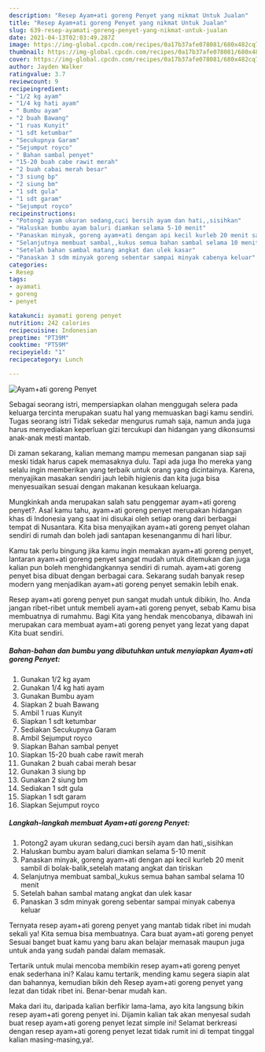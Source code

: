 ```yaml
---
description: "Resep Ayam+ati goreng Penyet yang nikmat Untuk Jualan"
title: "Resep Ayam+ati goreng Penyet yang nikmat Untuk Jualan"
slug: 639-resep-ayamati-goreng-penyet-yang-nikmat-untuk-jualan
date: 2021-04-13T02:03:49.287Z
image: https://img-global.cpcdn.com/recipes/0a17b37afe078081/680x482cq70/ayamati-goreng-penyet-foto-resep-utama.jpg
thumbnail: https://img-global.cpcdn.com/recipes/0a17b37afe078081/680x482cq70/ayamati-goreng-penyet-foto-resep-utama.jpg
cover: https://img-global.cpcdn.com/recipes/0a17b37afe078081/680x482cq70/ayamati-goreng-penyet-foto-resep-utama.jpg
author: Jayden Walker
ratingvalue: 3.7
reviewcount: 9
recipeingredient:
- "1/2 kg ayam"
- "1/4 kg hati ayam"
- " Bumbu ayam"
- "2 buah Bawang"
- "1 ruas Kunyit"
- "1 sdt ketumbar"
- "Secukupnya Garam"
- "Sejumput royco"
- " Bahan sambal penyet"
- "15-20 buah cabe rawit merah"
- "2 buah cabai merah besar"
- "3 siung bp"
- "2 siung bm"
- "1 sdt gula"
- "1 sdt garam"
- "Sejumput royco"
recipeinstructions:
- "Potong2 ayam ukuran sedang,cuci bersih ayam dan hati,,sisihkan"
- "Haluskan bumbu ayam baluri diamkan selama 5-10 menit"
- "Panaskan minyak, goreng ayam+ati dengan api kecil kurleb 20 menit sambil di bolak-balik,setelah matang angkat dan tiriskan"
- "Selanjutnya membuat sambal,,kukus semua bahan sambal selama 10 menit"
- "Setelah bahan sambal matang angkat dan ulek kasar"
- "Panaskan 3 sdm minyak goreng sebentar sampai minyak cabenya keluar"
categories:
- Resep
tags:
- ayamati
- goreng
- penyet

katakunci: ayamati goreng penyet 
nutrition: 242 calories
recipecuisine: Indonesian
preptime: "PT39M"
cooktime: "PT59M"
recipeyield: "1"
recipecategory: Lunch

---
```



![Ayam+ati goreng Penyet](https://img-global.cpcdn.com/recipes/0a17b37afe078081/680x482cq70/ayamati-goreng-penyet-foto-resep-utama.jpg)

Sebagai seorang istri, mempersiapkan olahan menggugah selera pada keluarga tercinta merupakan suatu hal yang memuaskan bagi kamu sendiri. Tugas seorang istri Tidak sekedar mengurus rumah saja, namun anda juga harus menyediakan keperluan gizi tercukupi dan hidangan yang dikonsumsi anak-anak mesti mantab.

Di zaman  sekarang, kalian memang mampu memesan panganan siap saji meski tidak harus capek memasaknya dulu. Tapi ada juga lho mereka yang selalu ingin memberikan yang terbaik untuk orang yang dicintainya. Karena, menyajikan masakan sendiri jauh lebih higienis dan kita juga bisa menyesuaikan sesuai dengan makanan kesukaan keluarga. 



Mungkinkah anda merupakan salah satu penggemar ayam+ati goreng penyet?. Asal kamu tahu, ayam+ati goreng penyet merupakan hidangan khas di Indonesia yang saat ini disukai oleh setiap orang dari berbagai tempat di Nusantara. Kita bisa menyajikan ayam+ati goreng penyet olahan sendiri di rumah dan boleh jadi santapan kesenanganmu di hari libur.

Kamu tak perlu bingung jika kamu ingin memakan ayam+ati goreng penyet, lantaran ayam+ati goreng penyet sangat mudah untuk ditemukan dan juga kalian pun boleh menghidangkannya sendiri di rumah. ayam+ati goreng penyet bisa dibuat dengan berbagai cara. Sekarang sudah banyak resep modern yang menjadikan ayam+ati goreng penyet semakin lebih enak.

Resep ayam+ati goreng penyet pun sangat mudah untuk dibikin, lho. Anda jangan ribet-ribet untuk membeli ayam+ati goreng penyet, sebab Kamu bisa membuatnya di rumahmu. Bagi Kita yang hendak mencobanya, dibawah ini merupakan cara membuat ayam+ati goreng penyet yang lezat yang dapat Kita buat sendiri.

<!--inarticleads1-->

##### Bahan-bahan dan bumbu yang dibutuhkan untuk menyiapkan Ayam+ati goreng Penyet:

1. Gunakan 1/2 kg ayam
1. Gunakan 1/4 kg hati ayam
1. Gunakan  Bumbu ayam
1. Siapkan 2 buah Bawang
1. Ambil 1 ruas Kunyit
1. Siapkan 1 sdt ketumbar
1. Sediakan Secukupnya Garam
1. Ambil Sejumput royco
1. Siapkan  Bahan sambal penyet
1. Siapkan 15-20 buah cabe rawit merah
1. Gunakan 2 buah cabai merah besar
1. Gunakan 3 siung bp
1. Gunakan 2 siung bm
1. Sediakan 1 sdt gula
1. Siapkan 1 sdt garam
1. Siapkan Sejumput royco




<!--inarticleads2-->

##### Langkah-langkah membuat Ayam+ati goreng Penyet:

1. Potong2 ayam ukuran sedang,cuci bersih ayam dan hati,,sisihkan
1. Haluskan bumbu ayam baluri diamkan selama 5-10 menit
1. Panaskan minyak, goreng ayam+ati dengan api kecil kurleb 20 menit sambil di bolak-balik,setelah matang angkat dan tiriskan
1. Selanjutnya membuat sambal,,kukus semua bahan sambal selama 10 menit
1. Setelah bahan sambal matang angkat dan ulek kasar
1. Panaskan 3 sdm minyak goreng sebentar sampai minyak cabenya keluar




Ternyata resep ayam+ati goreng penyet yang mantab tidak ribet ini mudah sekali ya! Kita semua bisa membuatnya. Cara buat ayam+ati goreng penyet Sesuai banget buat kamu yang baru akan belajar memasak maupun juga untuk anda yang sudah pandai dalam memasak.

Tertarik untuk mulai mencoba membikin resep ayam+ati goreng penyet enak sederhana ini? Kalau kamu tertarik, mending kamu segera siapin alat dan bahannya, kemudian bikin deh Resep ayam+ati goreng penyet yang lezat dan tidak ribet ini. Benar-benar mudah kan. 

Maka dari itu, daripada kalian berfikir lama-lama, ayo kita langsung bikin resep ayam+ati goreng penyet ini. Dijamin kalian tak akan menyesal sudah buat resep ayam+ati goreng penyet lezat simple ini! Selamat berkreasi dengan resep ayam+ati goreng penyet lezat tidak rumit ini di tempat tinggal kalian masing-masing,ya!.

